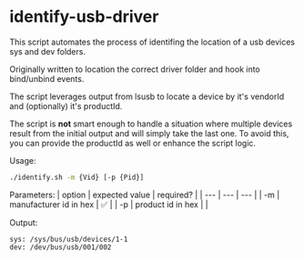 identify-usb-driver
===================

This script automates the process of identifing the location of a usb devices sys and dev folders.

Originally written to location the correct driver folder and hook into bind/unbind events.

The script leverages output from lsusb to locate a device by it's vendorId and (optionally) it's productId.

The script is **not** smart enough to handle a situation where multiple devices result from the initial output and will simply take the last one. To avoid this, you can provide the productId as well or enhance the script logic.

Usage:
```bash
./identify.sh -m {Vid} [-p {Pid}]
```

Parameters:
| option | expected value | required? |
| --- | --- | --- |
| -m | manufacturer id in hex | ✅ |
| -p | product id in hex | |

Output:
```
sys: /sys/bus/usb/devices/1-1
dev: /dev/bus/usb/001/002
```
